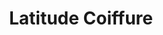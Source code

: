 ---
title: "Latitude Coiffure"
url: /les-sables-dolonne/latitude-coiffure-quai-ernest-de-franqueville/
shop: Friseur
---
